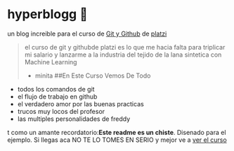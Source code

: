 # hyperblogg 🤢
 un blog increible para el curso de [Git y Github](https://platzi.com/new-home/clases/1557-git-github/19977-readmemd-es-una-excelente-practica/) de [platzi](http;//platzi.com)
 >el curso de git y githubde platzi es lo que me hacia falta para triplicar mi salario y lanzarme a la industria del tejido de la lana sintetica con Machine Learning
 > - minita
 ##En Este Curso Vemos De Todo 
 * todos los comandos de git 
 * el flujo de trabajo en github
 * el verdadero amor por las buenas practicas
 * trucos muy locos del profesor
 * las multiples personalidades de freddy
 
 t como un amante recordatorio:**Este readme es un chiste**. Disenado para el ejemplo. Si llegas aca NO TE LO TOMES EN SERIO y mejor ve a [ver el curso](https://platzi.com/new-home/clases/1557-git-github/19977-readmemd-es-una-excelente-practica/)
